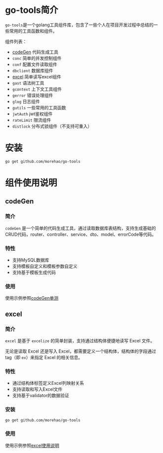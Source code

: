 # go-tools简介
`go-tools`是一个golang工具组件库，包含了一些个人在项目开发过程中总结的一些常用的工具函数和组件。

组件列表：
- [codeGen](#codegen) 代码生成工具
- `conc` 简单的并发控制组件
- `conf` 配置文件读取组件
- `dbclient` 数据库组件
- [excel](#excel) 简单读写excel组件
- `gast` 语法树工具
- `gcontext` 上下文工具组件
- `gerror` 错误处理组件
- `glog` 日志组件
- `gutils` 一些常用的工具函数
- `jwtAuth` jwt鉴权组件
- `rateLimit` 限流组件
- `distlock` 分布式锁组件（不支持可重入）

# 安装
```bash
go get github.com/morehao/go-tools
```

# 组件使用说明

## codeGen

### 简介
`codeGen` 是一个简单的代码生成工具，通过读取数据库表结构，支持生成基础的CRUD代码，router、controller、service、dto、model、errorCode等代码。
### 特性
- 支持MySQL数据库
- 支持模板自定义和模板参数自定义
- 支持基于模板生成代码
### 使用
使用示例参照[codeGen单测](codegen/gen_test.go)

## excel

### 简介
`excel` 是基于 `excelize` 的简单封装，支持通过结构体便捷地读写 Excel 文件。

无论是读取 Excel 还是写入 Excel，都需要定义一个结构体，结构体的字段通过 tag（即 `ex`）来指定 Excel 的相关信息。

### 特性
- 通过结构体标签定义Excel列映射关系
- 支持读取和写入Excel文件
- 支持基于validator的数据验证

### 安装

```bash
go get github.com/morehao/go-tools
```
### 使用
使用示例参照[excel使用说明](excel/README.md)
